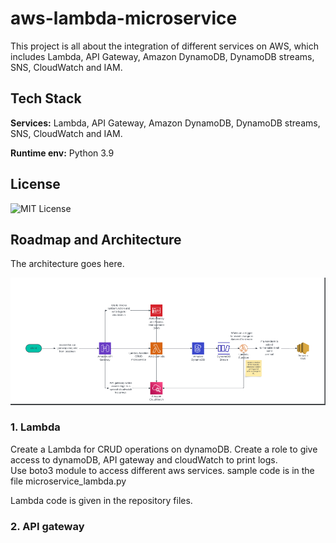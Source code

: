 # aws-lambda-microservice

This project is all about the integration of different services on AWS, which includes Lambda, API Gateway, Amazon DynamoDB, DynamoDB streams, SNS, CloudWatch and IAM.



## Tech Stack

**Services:** Lambda, API Gateway, Amazon DynamoDB, DynamoDB streams, SNS, CloudWatch and IAM.

**Runtime env:** Python 3.9


## License



![MIT License](https://img.shields.io/badge/License-MIT-green.svg)

## Roadmap and Architecture

The architecture goes here.  

![im](/images/Screenshot.png)  


### 1. Lambda

Create a Lambda for CRUD operations on dynamoDB. Create a role to give access to dynamoDB, API gateway and cloudWatch to print logs.\
Use boto3 module to access different aws services.
sample code is in the file microservice_lambda.py  
  
Lambda code is given in the repository files.

### 2. API gateway
